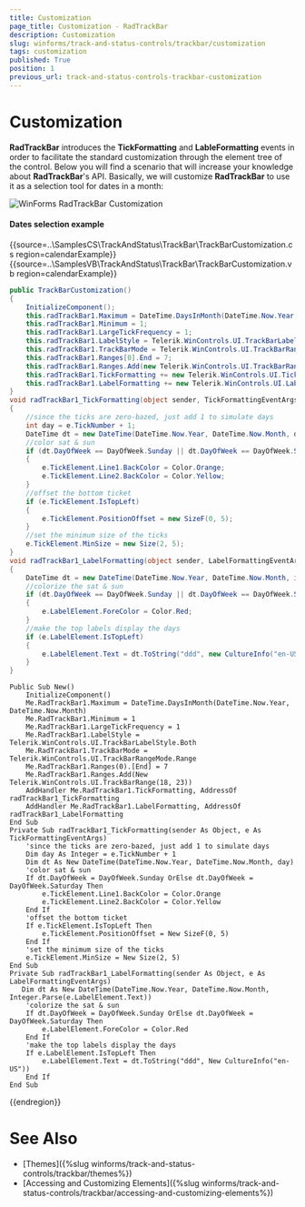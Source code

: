 ```yaml
---
title: Customization
page_title: Customization - RadTrackBar
description: Customization
slug: winforms/track-and-status-controls/trackbar/customization
tags: customization
published: True
position: 1
previous_url: track-and-status-controls-trackbar-customization
---
```


# Customization

**RadTrackBar** introduces the **TickFormatting** and **LableFormatting** events in order to facilitate the standard customization through the element tree of the control. Below you will find a scenario that will increase your knowledge about **RadTrackBar**'s API. Basically, we will customize **RadTrackBar** to use it as a selection tool for dates in a month:

![WinForms RadTrackBar Customization](images/track-and-status-controls-trackbar-customization001.png)

#### Dates selection example

{{source=..\SamplesCS\TrackAndStatus\TrackBar\TrackBarCustomization.cs region=calendarExample}} 
{{source=..\SamplesVB\TrackAndStatus\TrackBar\TrackBarCustomization.vb region=calendarExample}} 

````C#
public TrackBarCustomization()
{
    InitializeComponent();
    this.radTrackBar1.Maximum = DateTime.DaysInMonth(DateTime.Now.Year, DateTime.Now.Month);
    this.radTrackBar1.Minimum = 1;
    this.radTrackBar1.LargeTickFrequency = 1;
    this.radTrackBar1.LabelStyle = Telerik.WinControls.UI.TrackBarLabelStyle.Both;
    this.radTrackBar1.TrackBarMode = Telerik.WinControls.UI.TrackBarRangeMode.Range;
    this.radTrackBar1.Ranges[0].End = 7;
    this.radTrackBar1.Ranges.Add(new Telerik.WinControls.UI.TrackBarRange(18, 23));
    this.radTrackBar1.TickFormatting += new Telerik.WinControls.UI.TickFormattingEventHandler(radTrackBar1_TickFormatting);
    this.radTrackBar1.LabelFormatting += new Telerik.WinControls.UI.LabelFormattingEventHandler(radTrackBar1_LabelFormatting);
}
void radTrackBar1_TickFormatting(object sender, TickFormattingEventArgs e)
{
    //since the ticks are zero-bazed, just add 1 to simulate days
    int day = e.TickNumber + 1;
    DateTime dt = new DateTime(DateTime.Now.Year, DateTime.Now.Month, day);
    //color sat & sun
    if (dt.DayOfWeek == DayOfWeek.Sunday || dt.DayOfWeek == DayOfWeek.Saturday)
    {
        e.TickElement.Line1.BackColor = Color.Orange;
        e.TickElement.Line2.BackColor = Color.Yellow;
    }
    //offset the bottom ticket
    if (e.TickElement.IsTopLeft)
    {
        e.TickElement.PositionOffset = new SizeF(0, 5);
    }
    //set the minimum size of the ticks
    e.TickElement.MinSize = new Size(2, 5);
}
void radTrackBar1_LabelFormatting(object sender, LabelFormattingEventArgs e)
{
    DateTime dt = new DateTime(DateTime.Now.Year, DateTime.Now.Month, int.Parse(e.LabelElement.Text));
    //colorize the sat & sun
    if (dt.DayOfWeek == DayOfWeek.Sunday || dt.DayOfWeek == DayOfWeek.Saturday)
    {
        e.LabelElement.ForeColor = Color.Red;
    }
    //make the top labels display the days
    if (e.LabelElement.IsTopLeft)
    {
        e.LabelElement.Text = dt.ToString("ddd", new CultureInfo("en-US"));
    }
}

````
````VB.NET
Public Sub New()
    InitializeComponent()
    Me.RadTrackBar1.Maximum = DateTime.DaysInMonth(DateTime.Now.Year, DateTime.Now.Month)
    Me.RadTrackBar1.Minimum = 1
    Me.RadTrackBar1.LargeTickFrequency = 1
    Me.RadTrackBar1.LabelStyle = Telerik.WinControls.UI.TrackBarLabelStyle.Both
    Me.RadTrackBar1.TrackBarMode = Telerik.WinControls.UI.TrackBarRangeMode.Range
    Me.RadTrackBar1.Ranges(0).[End] = 7
    Me.RadTrackBar1.Ranges.Add(New Telerik.WinControls.UI.TrackBarRange(18, 23))
    AddHandler Me.RadTrackBar1.TickFormatting, AddressOf radTrackBar1_TickFormatting
    AddHandler Me.RadTrackBar1.LabelFormatting, AddressOf radTrackBar1_LabelFormatting
End Sub
Private Sub radTrackBar1_TickFormatting(sender As Object, e As TickFormattingEventArgs)
    'since the ticks are zero-bazed, just add 1 to simulate days
    Dim day As Integer = e.TickNumber + 1
    Dim dt As New DateTime(DateTime.Now.Year, DateTime.Now.Month, day)
    'color sat & sun
    If dt.DayOfWeek = DayOfWeek.Sunday OrElse dt.DayOfWeek = DayOfWeek.Saturday Then
        e.TickElement.Line1.BackColor = Color.Orange
        e.TickElement.Line2.BackColor = Color.Yellow
    End If
    'offset the bottom ticket
    If e.TickElement.IsTopLeft Then
        e.TickElement.PositionOffset = New SizeF(0, 5)
    End If
    'set the minimum size of the ticks
    e.TickElement.MinSize = New Size(2, 5)
End Sub
Private Sub radTrackBar1_LabelFormatting(sender As Object, e As LabelFormattingEventArgs)
   Dim dt As New DateTime(DateTime.Now.Year, DateTime.Now.Month, Integer.Parse(e.LabelElement.Text))
    'colorize the sat & sun
    If dt.DayOfWeek = DayOfWeek.Sunday OrElse dt.DayOfWeek = DayOfWeek.Saturday Then
        e.LabelElement.ForeColor = Color.Red
    End If
    'make the top labels display the days
    If e.LabelElement.IsTopLeft Then
        e.LabelElement.Text = dt.ToString("ddd", New CultureInfo("en-US"))
    End If
End Sub

````

{{endregion}}

# See Also

* [Themes]({%slug winforms/track-and-status-controls/trackbar/themes%})	
* [Accessing and Customizing Elements]({%slug winforms/track-and-status-controls/trackbar/accessing-and-customizing-elements%})
